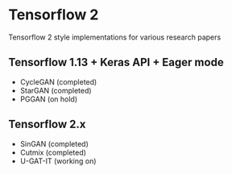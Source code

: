 # Tensorflow 2

Tensorflow 2 style implementations for various research papers 

## Tensorflow 1.13 + Keras API + Eager mode
  - CycleGAN (completed) 
  - StarGAN (completed) 
  - PGGAN (on hold)
 
## Tensorflow 2.x
  - SinGAN (completed) 
  - Cutmix (completed) 
  - U-GAT-IT (working on)
